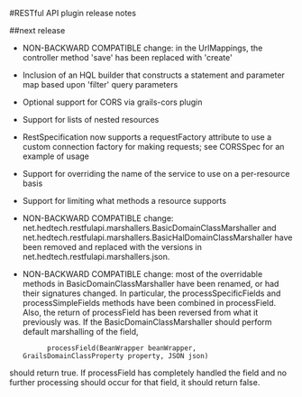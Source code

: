 #RESTful API plugin release notes

##next release
* NON-BACKWARD COMPATIBLE change: in the UrlMappings, the controller method 'save' has been replaced with 'create'
* Inclusion of an HQL builder that constructs a statement and parameter map based upon 'filter' query parameters
* Optional support for CORS via grails-cors plugin
* Support for lists of nested resources
* RestSpecification now supports a requestFactory attribute to use a custom connection factory for making requests; see CORSSpec for an example of usage
* Support for overriding the name of the service to use on a per-resource basis
* Support for limiting what methods a resource supports
* NON-BACKWARD COMPATIBLE change: net.hedtech.restfulapi.marshallers.BasicDomainClassMarshaller and net.hedtech.restfulapi.marshallers.BasicHalDomainClassMarshaller have been removed and replaced with the versions in net.hedtech.restfulapi.marshallers.json.
* NON-BACKWARD COMPATIBLE change: most of the overridable methods in BasicDomainClassMarshaller have been renamed, or had their signatures changed.  In particular, the processSpecificFields and processSimpleFields methods have been combined in processField.  Also, the return of processField has been reversed from what it previously was.  If the BasicDomainClassMarshaller should perform default marshalling of the field,

            processField(BeanWrapper beanWrapper, GrailsDomainClassProperty property, JSON json)
should return true.  If processField has completely handled the field and no further processing should occur for that field, it should return false.